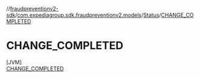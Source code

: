 //[fraudpreventionv2-sdk](../../../../index.md)/[com.expediagroup.sdk.fraudpreventionv2.models](../../index.md)/[Status](../index.md)/[CHANGE_COMPLETED](index.md)

# CHANGE_COMPLETED

[JVM]\
[CHANGE_COMPLETED](index.md)
